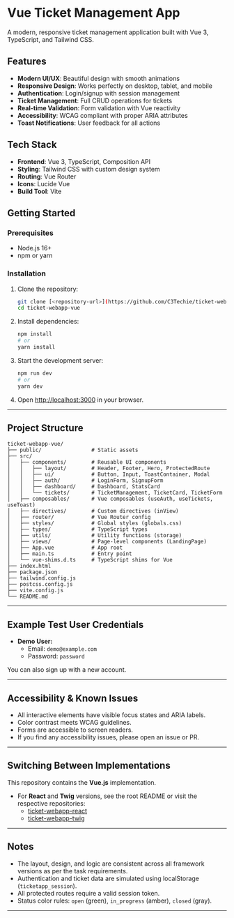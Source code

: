 # Vue Ticket Management App

A modern, responsive ticket management application built with Vue 3, TypeScript, and Tailwind CSS.

## Features

- **Modern UI/UX**: Beautiful design with smooth animations
- **Responsive Design**: Works perfectly on desktop, tablet, and mobile
- **Authentication**: Login/signup with session management
- **Ticket Management**: Full CRUD operations for tickets
- **Real-time Validation**: Form validation with Vue reactivity
- **Accessibility**: WCAG compliant with proper ARIA attributes
- **Toast Notifications**: User feedback for all actions

## Tech Stack

- **Frontend**: Vue 3, TypeScript, Composition API
- **Styling**: Tailwind CSS with custom design system
- **Routing**: Vue Router
- **Icons**: Lucide Vue
- **Build Tool**: Vite

## Getting Started

### Prerequisites

- Node.js 16+
- npm or yarn

### Installation

1. Clone the repository:
   ```bash
   git clone [<repository-url>](https://github.com/C3Techie/ticket-webapp-vue.git)
   cd ticket-webapp-vue
   ```

2. Install dependencies:
   ```bash
   npm install
   # or
   yarn install
   ```

3. Start the development server:
   ```bash
   npm run dev
   # or
   yarn dev
   ```

4. Open [http://localhost:3000](http://localhost:3000) in your browser.

---

## Project Structure

```
ticket-webapp-vue/
├── public/                # Static assets
├── src/
│   ├── components/        # Reusable UI components
│   │   ├── layout/        # Header, Footer, Hero, ProtectedRoute
│   │   ├── ui/            # Button, Input, ToastContainer, Modal
│   │   ├── auth/          # LoginForm, SignupForm
│   │   ├── dashboard/     # Dashboard, StatsCard
│   │   └── tickets/       # TicketManagement, TicketCard, TicketForm
│   ├── composables/       # Vue composables (useAuth, useTickets, useToast)
│   ├── directives/        # Custom directives (inView)
│   ├── router/            # Vue Router config
│   ├── styles/            # Global styles (globals.css)
│   ├── types/             # TypeScript types
│   ├── utils/             # Utility functions (storage)
│   ├── views/             # Page-level components (LandingPage)
│   ├── App.vue            # App root
│   ├── main.ts            # Entry point
│   └── vue-shims.d.ts     # TypeScript shims for Vue
├── index.html
├── package.json
├── tailwind.config.js
├── postcss.config.js
├── vite.config.js
└── README.md
```

---

## Example Test User Credentials

- **Demo User:**
  - Email: `demo@example.com`
  - Password: `password`

You can also sign up with a new account.

---

## Accessibility & Known Issues

- All interactive elements have visible focus states and ARIA labels.
- Color contrast meets WCAG guidelines.
- Forms are accessible to screen readers.
- If you find any accessibility issues, please open an issue or PR.

---

## Switching Between Implementations

This repository contains the **Vue.js** implementation.
- For **React** and **Twig** versions, see the root README or visit the respective repositories:
  - [ticket-webapp-react](https://github.com/C3Techie/ticket-webapp-react.git)
  - [ticket-webapp-twig](https://github.com/C3Techie/ticket-webapp-twig.git)

---

## Notes

- The layout, design, and logic are consistent across all framework versions as per the task requirements.
- Authentication and ticket data are simulated using localStorage (`ticketapp_session`).
- All protected routes require a valid session token.
- Status color rules: `open` (green), `in_progress` (amber), `closed` (gray).

---